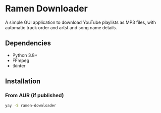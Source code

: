 # Ramen Downloader

A simple GUI application to download YouTube playlists as MP3 files, with automatic track order and artst and song name details.

## Dependencies

- Python 3.8+
- FFmpeg
- tkinter

## Installation

### From AUR (if published)
```bash
yay -S ramen-downloader